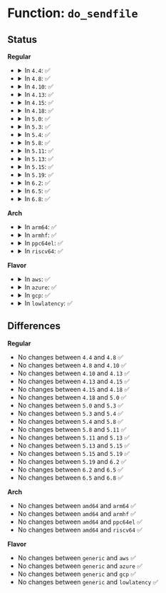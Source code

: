 # Function: <code>do_sendfile</code>

## Status
<b>Regular</b>
<ul>
<li>
<details>
<summary>In <code>4.4</code>: ✅</summary>

```c
ssize_t do_sendfile(int out_fd, int in_fd, loff_t *ppos, size_t count, loff_t max);
```

**Collision:** Unique Static

**Inline:** No

**Transformation:** False

**Instances:**

```
In fs/read_write.c (ffffffff8120d0d0)
Location: fs/read_write.c:1179
Inline: False
Direct callers:
  - fs/read_write.c:SyS_sendfile
  - fs/read_write.c:SyS_sendfile
  - fs/read_write.c:SyS_sendfile64
  - fs/read_write.c:SyS_sendfile64
  - fs/read_write.c:compat_SyS_sendfile
  - fs/read_write.c:compat_SyS_sendfile
  - fs/read_write.c:compat_SyS_sendfile64
  - fs/read_write.c:compat_SyS_sendfile64
```
**Symbols:**

```
ffffffff8120d0d0-ffffffff8120d470: do_sendfile (STB_LOCAL)
```
</details>
</li>
<li>
<details>
<summary>In <code>4.8</code>: ✅</summary>

```c
ssize_t do_sendfile(int out_fd, int in_fd, loff_t *ppos, size_t count, loff_t max);
```

**Collision:** Unique Static

**Inline:** No

**Transformation:** False

**Instances:**

```
In fs/read_write.c (ffffffff81233a20)
Location: fs/read_write.c:1324
Inline: False
Direct callers:
  - fs/read_write.c:compat_SyS_sendfile64
  - fs/read_write.c:compat_SyS_sendfile64
  - fs/read_write.c:compat_SyS_sendfile
  - fs/read_write.c:compat_SyS_sendfile
  - fs/read_write.c:SyS_sendfile64
  - fs/read_write.c:SyS_sendfile64
  - fs/read_write.c:SyS_sendfile
  - fs/read_write.c:SyS_sendfile
```
**Symbols:**

```
ffffffff81233a20-ffffffff81233dbf: do_sendfile (STB_LOCAL)
```
</details>
</li>
<li>
<details>
<summary>In <code>4.10</code>: ✅</summary>

```c
ssize_t do_sendfile(int out_fd, int in_fd, loff_t *ppos, size_t count, loff_t max);
```

**Collision:** Unique Static

**Inline:** No

**Transformation:** False

**Instances:**

```
In fs/read_write.c (ffffffff812465b0)
Location: fs/read_write.c:1353
Inline: False
Direct callers:
  - fs/read_write.c:compat_SyS_sendfile64
  - fs/read_write.c:compat_SyS_sendfile64
  - fs/read_write.c:compat_SyS_sendfile
  - fs/read_write.c:compat_SyS_sendfile
  - fs/read_write.c:SyS_sendfile64
  - fs/read_write.c:SyS_sendfile64
  - fs/read_write.c:SyS_sendfile
  - fs/read_write.c:SyS_sendfile
```
**Symbols:**

```
ffffffff812465b0-ffffffff8124694f: do_sendfile (STB_LOCAL)
```
</details>
</li>
<li>
<details>
<summary>In <code>4.13</code>: ✅</summary>

```c
ssize_t do_sendfile(int out_fd, int in_fd, loff_t *ppos, size_t count, loff_t max);
```

**Collision:** Unique Static

**Inline:** No

**Transformation:** False

**Instances:**

```
In fs/read_write.c (ffffffff81251bd0)
Location: fs/read_write.c:1364
Inline: False
Direct callers:
  - fs/read_write.c:compat_SyS_sendfile64
  - fs/read_write.c:compat_SyS_sendfile64
  - fs/read_write.c:compat_SyS_sendfile
  - fs/read_write.c:compat_SyS_sendfile
  - fs/read_write.c:SyS_sendfile64
  - fs/read_write.c:SyS_sendfile64
  - fs/read_write.c:SyS_sendfile
  - fs/read_write.c:SyS_sendfile
```
**Symbols:**

```
ffffffff81251bd0-ffffffff81251f6f: do_sendfile (STB_LOCAL)
```
</details>
</li>
<li>
<details>
<summary>In <code>4.15</code>: ✅</summary>

```c
ssize_t do_sendfile(int out_fd, int in_fd, loff_t *ppos, size_t count, loff_t max);
```

**Collision:** Unique Static

**Inline:** No

**Transformation:** False

**Instances:**

```
In fs/read_write.c (ffffffff81273540)
Location: fs/read_write.c:1367
Inline: False
Direct callers:
  - fs/read_write.c:compat_SyS_sendfile64
  - fs/read_write.c:compat_SyS_sendfile64
  - fs/read_write.c:compat_SyS_sendfile
  - fs/read_write.c:compat_SyS_sendfile
  - fs/read_write.c:SyS_sendfile64
  - fs/read_write.c:SyS_sendfile64
  - fs/read_write.c:SyS_sendfile
  - fs/read_write.c:SyS_sendfile
```
**Symbols:**

```
ffffffff81273540-ffffffff812738df: do_sendfile (STB_LOCAL)
```
</details>
</li>
<li>
<details>
<summary>In <code>4.18</code>: ✅</summary>

```c
ssize_t do_sendfile(int out_fd, int in_fd, loff_t *ppos, size_t count, loff_t max);
```

**Collision:** Unique Static

**Inline:** No

**Transformation:** False

**Instances:**

```
In fs/read_write.c (ffffffff812998c0)
Location: fs/read_write.c:1394
Inline: False
Direct callers:
  - fs/read_write.c:__x32_compat_sys_sendfile64
  - fs/read_write.c:__x32_compat_sys_sendfile64
  - fs/read_write.c:__ia32_compat_sys_sendfile64
  - fs/read_write.c:__ia32_compat_sys_sendfile64
  - fs/read_write.c:__x32_compat_sys_sendfile
  - fs/read_write.c:__x32_compat_sys_sendfile
  - fs/read_write.c:__ia32_compat_sys_sendfile
  - fs/read_write.c:__ia32_compat_sys_sendfile
  - fs/read_write.c:__ia32_sys_sendfile64
  - fs/read_write.c:__ia32_sys_sendfile64
  - fs/read_write.c:__x64_sys_sendfile64
  - fs/read_write.c:__x64_sys_sendfile64
  - fs/read_write.c:__ia32_sys_sendfile
  - fs/read_write.c:__ia32_sys_sendfile
  - fs/read_write.c:__x64_sys_sendfile
  - fs/read_write.c:__x64_sys_sendfile
```
**Symbols:**

```
ffffffff812998c0-ffffffff81299c71: do_sendfile (STB_LOCAL)
```
</details>
</li>
<li>
<details>
<summary>In <code>5.0</code>: ✅</summary>

```c
ssize_t do_sendfile(int out_fd, int in_fd, loff_t *ppos, size_t count, loff_t max);
```

**Collision:** Unique Static

**Inline:** No

**Transformation:** False

**Instances:**

```
In fs/read_write.c (ffffffff812ae740)
Location: fs/read_write.c:1391
Inline: False
Direct callers:
  - fs/read_write.c:__x32_compat_sys_sendfile64
  - fs/read_write.c:__x32_compat_sys_sendfile64
  - fs/read_write.c:__ia32_compat_sys_sendfile64
  - fs/read_write.c:__ia32_compat_sys_sendfile64
  - fs/read_write.c:__x32_compat_sys_sendfile
  - fs/read_write.c:__x32_compat_sys_sendfile
  - fs/read_write.c:__ia32_compat_sys_sendfile
  - fs/read_write.c:__ia32_compat_sys_sendfile
  - fs/read_write.c:__ia32_sys_sendfile64
  - fs/read_write.c:__ia32_sys_sendfile64
  - fs/read_write.c:__x64_sys_sendfile64
  - fs/read_write.c:__x64_sys_sendfile64
  - fs/read_write.c:__ia32_sys_sendfile
  - fs/read_write.c:__ia32_sys_sendfile
  - fs/read_write.c:__x64_sys_sendfile
  - fs/read_write.c:__x64_sys_sendfile
```
**Symbols:**

```
ffffffff812ae740-ffffffff812aeb0b: do_sendfile (STB_LOCAL)
```
</details>
</li>
<li>
<details>
<summary>In <code>5.3</code>: ✅</summary>

```c
ssize_t do_sendfile(int out_fd, int in_fd, loff_t *ppos, size_t count, loff_t max);
```

**Collision:** Unique Static

**Inline:** No

**Transformation:** False

**Instances:**

```
In fs/read_write.c (ffffffff812cb3e0)
Location: fs/read_write.c:1419
Inline: False
Direct callers:
  - fs/read_write.c:__x32_compat_sys_sendfile64
  - fs/read_write.c:__x32_compat_sys_sendfile64
  - fs/read_write.c:__ia32_compat_sys_sendfile64
  - fs/read_write.c:__ia32_compat_sys_sendfile64
  - fs/read_write.c:__x32_compat_sys_sendfile
  - fs/read_write.c:__x32_compat_sys_sendfile
  - fs/read_write.c:__ia32_compat_sys_sendfile
  - fs/read_write.c:__ia32_compat_sys_sendfile
  - fs/read_write.c:__ia32_sys_sendfile64
  - fs/read_write.c:__ia32_sys_sendfile64
  - fs/read_write.c:__x64_sys_sendfile64
  - fs/read_write.c:__x64_sys_sendfile64
  - fs/read_write.c:__ia32_sys_sendfile
  - fs/read_write.c:__ia32_sys_sendfile
  - fs/read_write.c:__x64_sys_sendfile
  - fs/read_write.c:__x64_sys_sendfile
```
**Symbols:**

```
ffffffff812cb3e0-ffffffff812cb7c0: do_sendfile (STB_LOCAL)
```
</details>
</li>
<li>
<details>
<summary>In <code>5.4</code>: ✅</summary>

```c
ssize_t do_sendfile(int out_fd, int in_fd, loff_t *ppos, size_t count, loff_t max);
```

**Collision:** Unique Static

**Inline:** No

**Transformation:** False

**Instances:**

```
In fs/read_write.c (ffffffff812dce00)
Location: fs/read_write.c:1419
Inline: False
Direct callers:
  - fs/read_write.c:__x32_compat_sys_sendfile64
  - fs/read_write.c:__x32_compat_sys_sendfile64
  - fs/read_write.c:__ia32_compat_sys_sendfile64
  - fs/read_write.c:__ia32_compat_sys_sendfile64
  - fs/read_write.c:__x32_compat_sys_sendfile
  - fs/read_write.c:__x32_compat_sys_sendfile
  - fs/read_write.c:__ia32_compat_sys_sendfile
  - fs/read_write.c:__ia32_compat_sys_sendfile
  - fs/read_write.c:__ia32_sys_sendfile64
  - fs/read_write.c:__ia32_sys_sendfile64
  - fs/read_write.c:__x64_sys_sendfile64
  - fs/read_write.c:__x64_sys_sendfile64
  - fs/read_write.c:__ia32_sys_sendfile
  - fs/read_write.c:__ia32_sys_sendfile
  - fs/read_write.c:__x64_sys_sendfile
  - fs/read_write.c:__x64_sys_sendfile
```
**Symbols:**

```
ffffffff812dce00-ffffffff812dd1e0: do_sendfile (STB_LOCAL)
```
</details>
</li>
<li>
<details>
<summary>In <code>5.8</code>: ✅</summary>

```c
ssize_t do_sendfile(int out_fd, int in_fd, loff_t *ppos, size_t count, loff_t max);
```

**Collision:** Unique Static

**Inline:** No

**Transformation:** False

**Instances:**

```
In fs/read_write.c (ffffffff81313df0)
Location: fs/read_write.c:1503
Inline: False
Direct callers:
  - fs/read_write.c:__x32_compat_sys_sendfile64
  - fs/read_write.c:__x32_compat_sys_sendfile64
  - fs/read_write.c:__ia32_compat_sys_sendfile64
  - fs/read_write.c:__ia32_compat_sys_sendfile64
  - fs/read_write.c:__x32_compat_sys_sendfile
  - fs/read_write.c:__x32_compat_sys_sendfile
  - fs/read_write.c:__ia32_compat_sys_sendfile
  - fs/read_write.c:__ia32_compat_sys_sendfile
  - fs/read_write.c:__ia32_sys_sendfile64
  - fs/read_write.c:__ia32_sys_sendfile64
  - fs/read_write.c:__x64_sys_sendfile64
  - fs/read_write.c:__x64_sys_sendfile64
  - fs/read_write.c:__ia32_sys_sendfile
  - fs/read_write.c:__ia32_sys_sendfile
  - fs/read_write.c:__x64_sys_sendfile
  - fs/read_write.c:__x64_sys_sendfile
```
**Symbols:**

```
ffffffff81313df0-ffffffff813141b8: do_sendfile (STB_LOCAL)
```
</details>
</li>
<li>
<details>
<summary>In <code>5.11</code>: ✅</summary>

```c
ssize_t do_sendfile(int out_fd, int in_fd, loff_t *ppos, size_t count, loff_t max);
```

**Collision:** Unique Static

**Inline:** No

**Transformation:** False

**Instances:**

```
In fs/read_write.c (ffffffff8131f4e0)
Location: fs/read_write.c:1188
Inline: False
Direct callers:
  - fs/read_write.c:__x32_compat_sys_sendfile64
  - fs/read_write.c:__x32_compat_sys_sendfile64
  - fs/read_write.c:__ia32_compat_sys_sendfile64
  - fs/read_write.c:__ia32_compat_sys_sendfile64
  - fs/read_write.c:__x32_compat_sys_sendfile
  - fs/read_write.c:__x32_compat_sys_sendfile
  - fs/read_write.c:__ia32_compat_sys_sendfile
  - fs/read_write.c:__ia32_compat_sys_sendfile
  - fs/read_write.c:__ia32_sys_sendfile64
  - fs/read_write.c:__ia32_sys_sendfile64
  - fs/read_write.c:__x64_sys_sendfile64
  - fs/read_write.c:__x64_sys_sendfile64
  - fs/read_write.c:__ia32_sys_sendfile
  - fs/read_write.c:__ia32_sys_sendfile
  - fs/read_write.c:__x64_sys_sendfile
  - fs/read_write.c:__x64_sys_sendfile
```
**Symbols:**

```
ffffffff8131f4e0-ffffffff8131f94c: do_sendfile (STB_LOCAL)
```
</details>
</li>
<li>
<details>
<summary>In <code>5.13</code>: ✅</summary>

```c
ssize_t do_sendfile(int out_fd, int in_fd, loff_t *ppos, size_t count, loff_t max);
```

**Collision:** Unique Static

**Inline:** No

**Transformation:** False

**Instances:**

```
In fs/read_write.c (ffffffff81324f10)
Location: fs/read_write.c:1186
Inline: False
Direct callers:
  - fs/read_write.c:__x32_compat_sys_sendfile64
  - fs/read_write.c:__x32_compat_sys_sendfile64
  - fs/read_write.c:__ia32_compat_sys_sendfile64
  - fs/read_write.c:__ia32_compat_sys_sendfile64
  - fs/read_write.c:__x32_compat_sys_sendfile
  - fs/read_write.c:__x32_compat_sys_sendfile
  - fs/read_write.c:__ia32_compat_sys_sendfile
  - fs/read_write.c:__ia32_compat_sys_sendfile
  - fs/read_write.c:__ia32_sys_sendfile64
  - fs/read_write.c:__ia32_sys_sendfile64
  - fs/read_write.c:__x64_sys_sendfile64
  - fs/read_write.c:__x64_sys_sendfile64
  - fs/read_write.c:__ia32_sys_sendfile
  - fs/read_write.c:__ia32_sys_sendfile
  - fs/read_write.c:__x64_sys_sendfile
  - fs/read_write.c:__x64_sys_sendfile
```
**Symbols:**

```
ffffffff81324f10-ffffffff8132534f: do_sendfile (STB_LOCAL)
```
</details>
</li>
<li>
<details>
<summary>In <code>5.15</code>: ✅</summary>

```c
ssize_t do_sendfile(int out_fd, int in_fd, loff_t *ppos, size_t count, loff_t max);
```

**Collision:** Unique Static

**Inline:** No

**Transformation:** False

**Instances:**

```
In fs/read_write.c (ffffffff81372b50)
Location: fs/read_write.c:1177
Inline: False
Direct callers:
  - fs/read_write.c:__x64_compat_sys_sendfile64
  - fs/read_write.c:__x64_compat_sys_sendfile64
  - fs/read_write.c:__ia32_compat_sys_sendfile64
  - fs/read_write.c:__ia32_compat_sys_sendfile64
  - fs/read_write.c:__x64_compat_sys_sendfile
  - fs/read_write.c:__x64_compat_sys_sendfile
  - fs/read_write.c:__ia32_compat_sys_sendfile
  - fs/read_write.c:__ia32_compat_sys_sendfile
  - fs/read_write.c:__ia32_sys_sendfile64
  - fs/read_write.c:__ia32_sys_sendfile64
  - fs/read_write.c:__x64_sys_sendfile64
  - fs/read_write.c:__x64_sys_sendfile64
  - fs/read_write.c:__ia32_sys_sendfile
  - fs/read_write.c:__ia32_sys_sendfile
  - fs/read_write.c:__x64_sys_sendfile
  - fs/read_write.c:__x64_sys_sendfile
```
**Symbols:**

```
ffffffff81372b50-ffffffff81372fb3: do_sendfile (STB_LOCAL)
```
</details>
</li>
<li>
<details>
<summary>In <code>5.19</code>: ✅</summary>

```c
ssize_t do_sendfile(int out_fd, int in_fd, loff_t *ppos, size_t count, loff_t max);
```

**Collision:** Unique Static

**Inline:** No

**Transformation:** False

**Instances:**

```
In fs/read_write.c (ffffffff813f1160)
Location: fs/read_write.c:1188
Inline: False
Direct callers:
  - fs/read_write.c:__ia32_compat_sys_sendfile64
  - fs/read_write.c:__ia32_compat_sys_sendfile64
  - fs/read_write.c:__ia32_compat_sys_sendfile
  - fs/read_write.c:__ia32_compat_sys_sendfile
  - fs/read_write.c:__ia32_sys_sendfile64
  - fs/read_write.c:__ia32_sys_sendfile64
  - fs/read_write.c:__x64_sys_sendfile64
  - fs/read_write.c:__x64_sys_sendfile64
  - fs/read_write.c:__ia32_sys_sendfile
  - fs/read_write.c:__ia32_sys_sendfile
  - fs/read_write.c:__x64_sys_sendfile
  - fs/read_write.c:__x64_sys_sendfile
```
**Symbols:**

```
ffffffff813f1160-ffffffff813f1669: do_sendfile (STB_LOCAL)
```
</details>
</li>
<li>
<details>
<summary>In <code>6.2</code>: ✅</summary>

```c
ssize_t do_sendfile(int out_fd, int in_fd, loff_t *ppos, size_t count, loff_t max);
```

**Collision:** Unique Static

**Inline:** No

**Transformation:** False

**Instances:**

```
In fs/read_write.c (ffffffff81479470)
Location: fs/read_write.c:1181
Inline: False
Direct callers:
  - fs/read_write.c:__ia32_compat_sys_sendfile64
  - fs/read_write.c:__ia32_compat_sys_sendfile64
  - fs/read_write.c:__ia32_compat_sys_sendfile
  - fs/read_write.c:__ia32_compat_sys_sendfile
  - fs/read_write.c:__ia32_sys_sendfile64
  - fs/read_write.c:__ia32_sys_sendfile64
  - fs/read_write.c:__x64_sys_sendfile64
  - fs/read_write.c:__x64_sys_sendfile64
  - fs/read_write.c:__ia32_sys_sendfile
  - fs/read_write.c:__ia32_sys_sendfile
  - fs/read_write.c:__x64_sys_sendfile
  - fs/read_write.c:__x64_sys_sendfile
```
**Symbols:**

```
ffffffff81479470-ffffffff81479979: do_sendfile (STB_LOCAL)
```
</details>
</li>
<li>
<details>
<summary>In <code>6.5</code>: ✅</summary>

```c
ssize_t do_sendfile(int out_fd, int in_fd, loff_t *ppos, size_t count, loff_t max);
```

**Collision:** Unique Static

**Inline:** No

**Transformation:** False

**Instances:**

```
In fs/read_write.c (ffffffff814aded0)
Location: fs/read_write.c:1180
Inline: False
Direct callers:
  - fs/read_write.c:__ia32_compat_sys_sendfile64
  - fs/read_write.c:__ia32_compat_sys_sendfile64
  - fs/read_write.c:__ia32_compat_sys_sendfile
  - fs/read_write.c:__ia32_compat_sys_sendfile
  - fs/read_write.c:__ia32_sys_sendfile64
  - fs/read_write.c:__ia32_sys_sendfile64
  - fs/read_write.c:__x64_sys_sendfile64
  - fs/read_write.c:__x64_sys_sendfile64
  - fs/read_write.c:__ia32_sys_sendfile
  - fs/read_write.c:__ia32_sys_sendfile
  - fs/read_write.c:__x64_sys_sendfile
  - fs/read_write.c:__x64_sys_sendfile
```
**Symbols:**

```
ffffffff814aded0-ffffffff814ae44e: do_sendfile (STB_LOCAL)
```
</details>
</li>
<li>
<details>
<summary>In <code>6.8</code>: ✅</summary>

```c
ssize_t do_sendfile(int out_fd, int in_fd, loff_t *ppos, size_t count, loff_t max);
```

**Collision:** Unique Static

**Inline:** No

**Transformation:** False

**Instances:**

```
In fs/read_write.c (ffffffff814df750)
Location: fs/read_write.c:1222
Inline: False
Direct callers:
  - fs/read_write.c:__ia32_compat_sys_sendfile64
  - fs/read_write.c:__ia32_compat_sys_sendfile64
  - fs/read_write.c:__ia32_compat_sys_sendfile
  - fs/read_write.c:__ia32_compat_sys_sendfile
  - fs/read_write.c:__ia32_sys_sendfile64
  - fs/read_write.c:__ia32_sys_sendfile64
  - fs/read_write.c:__x64_sys_sendfile64
  - fs/read_write.c:__x64_sys_sendfile64
  - fs/read_write.c:__ia32_sys_sendfile
  - fs/read_write.c:__ia32_sys_sendfile
  - fs/read_write.c:__x64_sys_sendfile
  - fs/read_write.c:__x64_sys_sendfile
```
**Symbols:**

```
ffffffff814df750-ffffffff814dfb6d: do_sendfile (STB_LOCAL)
```
</details>
</li>
</ul>
<b>Arch</b>
<ul>
<li>
<details>
<summary>In <code>arm64</code>: ✅</summary>

```c
ssize_t do_sendfile(int out_fd, int in_fd, loff_t *ppos, size_t count, loff_t max);
```

**Collision:** Unique Static

**Inline:** No

**Transformation:** False

**Instances:**

```
In fs/read_write.c (ffff800010382750)
Location: fs/read_write.c:1419
Inline: False
Direct callers:
  - fs/read_write.c:__arm64_compat_sys_sendfile64
  - fs/read_write.c:__arm64_compat_sys_sendfile64
  - fs/read_write.c:__arm64_compat_sys_sendfile
  - fs/read_write.c:__arm64_compat_sys_sendfile
  - fs/read_write.c:__arm64_sys_sendfile64
  - fs/read_write.c:__arm64_sys_sendfile64
  - fs/read_write.c:__arm64_sys_sendfile
  - fs/read_write.c:__arm64_sys_sendfile
```
**Symbols:**

```
ffff800010382750-ffff800010382ab8: do_sendfile (STB_LOCAL)
```
</details>
</li>
<li>
<details>
<summary>In <code>armhf</code>: ✅</summary>

```c
ssize_t do_sendfile(int out_fd, int in_fd, loff_t *ppos, size_t count, loff_t max);
```

**Collision:** Unique Static

**Inline:** No

**Transformation:** False

**Instances:**

```
In fs/read_write.c (c056c708)
Location: fs/read_write.c:1419
Inline: False
Direct callers:
  - fs/read_write.c:__se_sys_sendfile64
  - fs/read_write.c:__se_sys_sendfile64
  - fs/read_write.c:__se_sys_sendfile
  - fs/read_write.c:__se_sys_sendfile
```
**Symbols:**

```
c056c708-c056cb04: do_sendfile (STB_LOCAL)
```
</details>
</li>
<li>
<details>
<summary>In <code>ppc64el</code>: ✅</summary>

```c
ssize_t do_sendfile(int out_fd, int in_fd, loff_t *ppos, size_t count, loff_t max);
```

**Collision:** Unique Static

**Inline:** No

**Transformation:** False

**Instances:**

```
In fs/read_write.c (c000000000478ec0)
Location: fs/read_write.c:1419
Inline: False
Direct callers:
  - fs/read_write.c:__se_compat_sys_sendfile64
  - fs/read_write.c:__se_compat_sys_sendfile64
  - fs/read_write.c:__se_compat_sys_sendfile
  - fs/read_write.c:__se_compat_sys_sendfile
  - fs/read_write.c:__se_sys_sendfile64
  - fs/read_write.c:__se_sys_sendfile64
  - fs/read_write.c:__se_sys_sendfile
  - fs/read_write.c:__se_sys_sendfile
```
**Symbols:**

```
c000000000478ec0-c00000000047935c: do_sendfile (STB_LOCAL)
```
</details>
</li>
<li>
<details>
<summary>In <code>riscv64</code>: ✅</summary>

```c
ssize_t do_sendfile(int out_fd, int in_fd, loff_t *ppos, size_t count, loff_t max);
```

**Collision:** Unique Static

**Inline:** No

**Transformation:** False

**Instances:**

```
In fs/read_write.c (ffffffe000256d44)
Location: fs/read_write.c:1419
Inline: False
Direct callers:
  - fs/read_write.c:__se_sys_sendfile64
  - fs/read_write.c:__se_sys_sendfile64
  - fs/read_write.c:__se_sys_sendfile
  - fs/read_write.c:__se_sys_sendfile
```
**Symbols:**

```
ffffffe000256d44-ffffffe000257004: do_sendfile (STB_LOCAL)
```
</details>
</li>
</ul>
<b>Flavor</b>
<ul>
<li>
<details>
<summary>In <code>aws</code>: ✅</summary>

```c
ssize_t do_sendfile(int out_fd, int in_fd, loff_t *ppos, size_t count, loff_t max);
```

**Collision:** Unique Static

**Inline:** No

**Transformation:** False

**Instances:**

```
In fs/read_write.c (ffffffff812d53e0)
Location: fs/read_write.c:1419
Inline: False
Direct callers:
  - fs/read_write.c:__x32_compat_sys_sendfile64
  - fs/read_write.c:__x32_compat_sys_sendfile64
  - fs/read_write.c:__ia32_compat_sys_sendfile64
  - fs/read_write.c:__ia32_compat_sys_sendfile64
  - fs/read_write.c:__x32_compat_sys_sendfile
  - fs/read_write.c:__x32_compat_sys_sendfile
  - fs/read_write.c:__ia32_compat_sys_sendfile
  - fs/read_write.c:__ia32_compat_sys_sendfile
  - fs/read_write.c:__ia32_sys_sendfile64
  - fs/read_write.c:__ia32_sys_sendfile64
  - fs/read_write.c:__x64_sys_sendfile64
  - fs/read_write.c:__x64_sys_sendfile64
  - fs/read_write.c:__ia32_sys_sendfile
  - fs/read_write.c:__ia32_sys_sendfile
  - fs/read_write.c:__x64_sys_sendfile
  - fs/read_write.c:__x64_sys_sendfile
```
**Symbols:**

```
ffffffff812d53e0-ffffffff812d57c0: do_sendfile (STB_LOCAL)
```
</details>
</li>
<li>
<details>
<summary>In <code>azure</code>: ✅</summary>

```c
ssize_t do_sendfile(int out_fd, int in_fd, loff_t *ppos, size_t count, loff_t max);
```

**Collision:** Unique Static

**Inline:** No

**Transformation:** False

**Instances:**

```
In fs/read_write.c (ffffffff812c6060)
Location: fs/read_write.c:1419
Inline: False
Direct callers:
  - fs/read_write.c:__x32_compat_sys_sendfile64
  - fs/read_write.c:__x32_compat_sys_sendfile64
  - fs/read_write.c:__ia32_compat_sys_sendfile64
  - fs/read_write.c:__ia32_compat_sys_sendfile64
  - fs/read_write.c:__x32_compat_sys_sendfile
  - fs/read_write.c:__x32_compat_sys_sendfile
  - fs/read_write.c:__ia32_compat_sys_sendfile
  - fs/read_write.c:__ia32_compat_sys_sendfile
  - fs/read_write.c:__ia32_sys_sendfile64
  - fs/read_write.c:__ia32_sys_sendfile64
  - fs/read_write.c:__x64_sys_sendfile64
  - fs/read_write.c:__x64_sys_sendfile64
  - fs/read_write.c:__ia32_sys_sendfile
  - fs/read_write.c:__ia32_sys_sendfile
  - fs/read_write.c:__x64_sys_sendfile
  - fs/read_write.c:__x64_sys_sendfile
```
**Symbols:**

```
ffffffff812c6060-ffffffff812c6440: do_sendfile (STB_LOCAL)
```
</details>
</li>
<li>
<details>
<summary>In <code>gcp</code>: ✅</summary>

```c
ssize_t do_sendfile(int out_fd, int in_fd, loff_t *ppos, size_t count, loff_t max);
```

**Collision:** Unique Static

**Inline:** No

**Transformation:** False

**Instances:**

```
In fs/read_write.c (ffffffff812d31f0)
Location: fs/read_write.c:1419
Inline: False
Direct callers:
  - fs/read_write.c:__x32_compat_sys_sendfile64
  - fs/read_write.c:__x32_compat_sys_sendfile64
  - fs/read_write.c:__ia32_compat_sys_sendfile64
  - fs/read_write.c:__ia32_compat_sys_sendfile64
  - fs/read_write.c:__x32_compat_sys_sendfile
  - fs/read_write.c:__x32_compat_sys_sendfile
  - fs/read_write.c:__ia32_compat_sys_sendfile
  - fs/read_write.c:__ia32_compat_sys_sendfile
  - fs/read_write.c:__ia32_sys_sendfile64
  - fs/read_write.c:__ia32_sys_sendfile64
  - fs/read_write.c:__x64_sys_sendfile64
  - fs/read_write.c:__x64_sys_sendfile64
  - fs/read_write.c:__ia32_sys_sendfile
  - fs/read_write.c:__ia32_sys_sendfile
  - fs/read_write.c:__x64_sys_sendfile
  - fs/read_write.c:__x64_sys_sendfile
```
**Symbols:**

```
ffffffff812d31f0-ffffffff812d35d0: do_sendfile (STB_LOCAL)
```
</details>
</li>
<li>
<details>
<summary>In <code>lowlatency</code>: ✅</summary>

```c
ssize_t do_sendfile(int out_fd, int in_fd, loff_t *ppos, size_t count, loff_t max);
```

**Collision:** Unique Static

**Inline:** No

**Transformation:** False

**Instances:**

```
In fs/read_write.c (ffffffff812e4050)
Location: fs/read_write.c:1419
Inline: False
Direct callers:
  - fs/read_write.c:__x32_compat_sys_sendfile64
  - fs/read_write.c:__x32_compat_sys_sendfile64
  - fs/read_write.c:__ia32_compat_sys_sendfile64
  - fs/read_write.c:__ia32_compat_sys_sendfile64
  - fs/read_write.c:__x32_compat_sys_sendfile
  - fs/read_write.c:__x32_compat_sys_sendfile
  - fs/read_write.c:__ia32_compat_sys_sendfile
  - fs/read_write.c:__ia32_compat_sys_sendfile
  - fs/read_write.c:__ia32_sys_sendfile64
  - fs/read_write.c:__ia32_sys_sendfile64
  - fs/read_write.c:__x64_sys_sendfile64
  - fs/read_write.c:__x64_sys_sendfile64
  - fs/read_write.c:__ia32_sys_sendfile
  - fs/read_write.c:__ia32_sys_sendfile
  - fs/read_write.c:__x64_sys_sendfile
  - fs/read_write.c:__x64_sys_sendfile
```
**Symbols:**

```
ffffffff812e4050-ffffffff812e4430: do_sendfile (STB_LOCAL)
```
</details>
</li>
</ul>

## Differences
<b>Regular</b>
<ul>
<li>
No changes between <code>4.4</code> and <code>4.8</code> ✅
</li>
<li>
No changes between <code>4.8</code> and <code>4.10</code> ✅
</li>
<li>
No changes between <code>4.10</code> and <code>4.13</code> ✅
</li>
<li>
No changes between <code>4.13</code> and <code>4.15</code> ✅
</li>
<li>
No changes between <code>4.15</code> and <code>4.18</code> ✅
</li>
<li>
No changes between <code>4.18</code> and <code>5.0</code> ✅
</li>
<li>
No changes between <code>5.0</code> and <code>5.3</code> ✅
</li>
<li>
No changes between <code>5.3</code> and <code>5.4</code> ✅
</li>
<li>
No changes between <code>5.4</code> and <code>5.8</code> ✅
</li>
<li>
No changes between <code>5.8</code> and <code>5.11</code> ✅
</li>
<li>
No changes between <code>5.11</code> and <code>5.13</code> ✅
</li>
<li>
No changes between <code>5.13</code> and <code>5.15</code> ✅
</li>
<li>
No changes between <code>5.15</code> and <code>5.19</code> ✅
</li>
<li>
No changes between <code>5.19</code> and <code>6.2</code> ✅
</li>
<li>
No changes between <code>6.2</code> and <code>6.5</code> ✅
</li>
<li>
No changes between <code>6.5</code> and <code>6.8</code> ✅
</li>
</ul>
<b>Arch</b>
<ul>
<li>
No changes between <code>amd64</code> and <code>arm64</code> ✅
</li>
<li>
No changes between <code>amd64</code> and <code>armhf</code> ✅
</li>
<li>
No changes between <code>amd64</code> and <code>ppc64el</code> ✅
</li>
<li>
No changes between <code>amd64</code> and <code>riscv64</code> ✅
</li>
</ul>
<b>Flavor</b>
<ul>
<li>
No changes between <code>generic</code> and <code>aws</code> ✅
</li>
<li>
No changes between <code>generic</code> and <code>azure</code> ✅
</li>
<li>
No changes between <code>generic</code> and <code>gcp</code> ✅
</li>
<li>
No changes between <code>generic</code> and <code>lowlatency</code> ✅
</li>
</ul>
